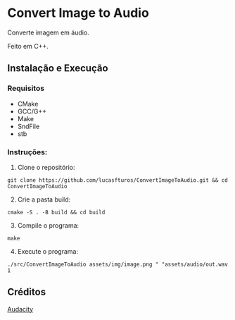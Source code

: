 # Convert Image to Audio

Converte imagem em áudio.

Feito em C++.

## Instalação e Execução

### Requisitos

-   CMake
-   GCC/G++
-   Make
-   SndFile
-   stb

### Instruções:

1. Clone o repositório:

```
git clone https://github.com/lucasfturos/ConvertImageToAudio.git && cd ConvertImageToAudio
```

2. Crie a pasta build:

```
cmake -S . -B build && cd build
```

3. Compile o programa:

```
make
```

4. Execute o programa:

```
./src/ConvertImageToAudio assets/img/image.png " "assets/audio/out.wav 1
```

## Créditos

[Audacity](https://www.audacityteam.org/)